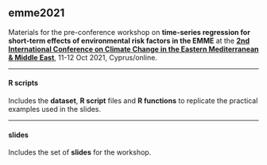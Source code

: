## emme2021
Materials for the pre-conference workshop on **time-series regression for short-term effects of environmental risk factors in the EMME** at the **<a href="https://climatechange2021.org" target="_blank">2nd International Conference on Climate Change in the Eastern Mediterranean & Middle East</a>**, 11-12 Oct 2021, Cyprus/online. 

---

#### R scripts

Includes the **dataset**, **R script** files and **R functions** to replicate the practical examples used in the slides.
   
---

#### slides

Includes the set of **slides** for the workshop.
